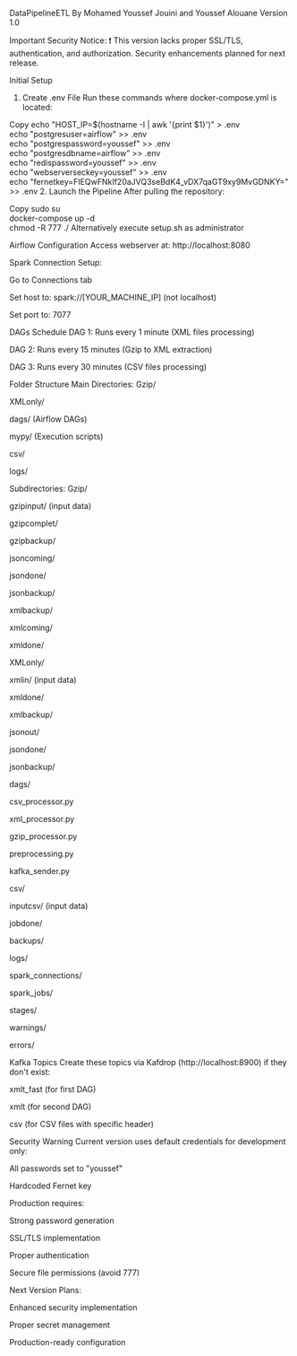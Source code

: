 DataPipelineETL
By Mohamed Youssef Jouini and Youssef Alouane
Version 1.0

Important Security Notice:
❗ This version lacks proper SSL/TLS, authentication, and authorization. Security enhancements planned for next release.

Initial Setup
1. Create .env File
Run these commands where docker-compose.yml is located:

Copy
echo "HOST_IP=$(hostname -I | awk '{print $1}')" > .env  
echo "postgresuser=airflow" >> .env  
echo "postgrespassword=youssef" >> .env  
echo "postgresdbname=airflow" >> .env  
echo "redispassword=youssef" >> .env  
echo "webserverseckey=youssef" >> .env  
echo "fernetkey=FIEQwFNkIf20aJVQ3seBdK4_vDX7qaGT9xy9MvGDNKY=" >> .env
2. Launch the Pipeline
After pulling the repository:

Copy
sudo su  
docker-compose up -d  
chmod -R 777 ./
Alternatively execute setup.sh as administrator

Airflow Configuration
Access webserver at: http://localhost:8080

Spark Connection Setup:

Go to Connections tab

Set host to: spark://[YOUR_MACHINE_IP] (not localhost)

Set port to: 7077

DAGs Schedule
DAG 1: Runs every 1 minute (XML files processing)

DAG 2: Runs every 15 minutes (Gzip to XML extraction)

DAG 3: Runs every 30 minutes (CSV files processing)

Folder Structure
Main Directories:
Gzip/

XMLonly/

dags/ (Airflow DAGs)

mypy/ (Execution scripts)

csv/

logs/

Subdirectories:
Gzip/

gzipinput/ (input data)

gzipcomplet/

gzipbackup/

jsoncoming/

jsondone/

jsonbackup/

xmlbackup/

xmlcoming/

xmldone/

XMLonly/

xmlin/ (input data)

xmldone/

xmlbackup/

jsonout/

jsondone/

jsonbackup/

dags/

csv_processor.py

xml_processor.py

gzip_processor.py

preprocessing.py

kafka_sender.py

csv/

inputcsv/ (input data)

jobdone/

backups/

logs/

spark_connections/

spark_jobs/

stages/

warnings/

errors/

Kafka Topics
Create these topics via Kafdrop (http://localhost:8900) if they don't exist:

xmlt_fast (for first DAG)

xmlt (for second DAG)

csv (for CSV files with specific header)

Security Warning
Current version uses default credentials for development only:

All passwords set to "youssef"

Hardcoded Fernet key

Production requires:

Strong password generation

SSL/TLS implementation

Proper authentication

Secure file permissions (avoid 777)

Next Version Plans:

Enhanced security implementation

Proper secret management

Production-ready configuration
